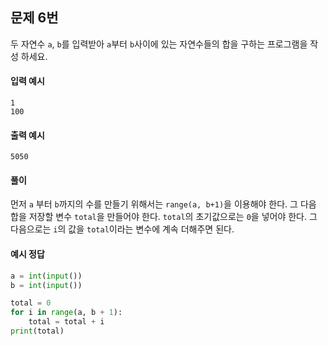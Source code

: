 ## 문제 6번
두 자연수 `a`, `b`를 입력받아 `a`부터 `b`사이에 있는 자연수들의 합을 구하는 프로그램을 작성 하세요.

#### 입력 예시
```
1
100
```

#### 출력 예시
```
5050
```

#### 풀이
먼저 `a` 부터 `b`까지의 수를 만들기 위해서는 `range(a, b+1)`을 이용해야 한다.
그 다음 합을 저장할 변수 `total`을 만들어야 한다. `total`의 초기값으로는 `0`을 넣어야 한다.
그 다음으로는 `i`의 값을 `total`이라는 변수에 계속 더해주면 된다.

#### 예시 정답
```python
a = int(input())
b = int(input())

total = 0
for i in range(a, b + 1):
    total = total + i
print(total)
```
